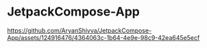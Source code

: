 # JetpackCompose-App

https://github.com/AryanShivva/JetpackCompose-App/assets/124916476/4364063c-1b64-4e9e-98c9-42ea645e5ecf

